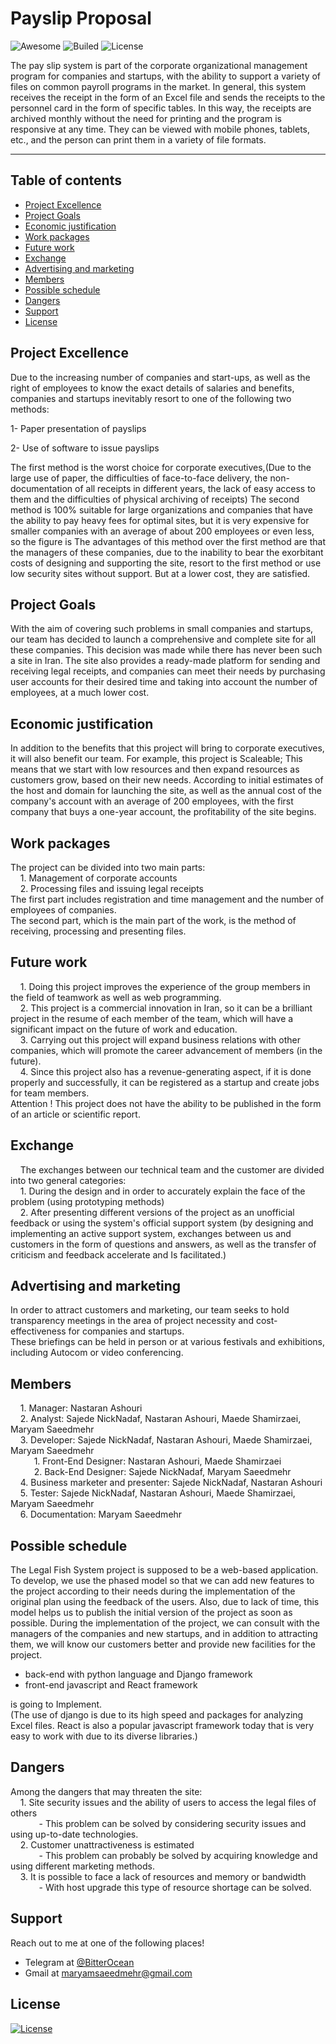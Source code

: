 # **Payslip Proposal**
![Awesome](https://cdn.rawgit.com/sindresorhus/awesome/d7305f38d29fed78fa85652e3a63e154dd8e8829/media/badge.svg)
![Builed](https://img.shields.io/badge/build-pending-yellowgreen)
![License](https://img.shields.io/packagist/l/doctrine/orm)  

  
The pay slip system is part of the corporate organizational management program for companies and startups,
with the ability to support a variety of files on common payroll programs in the market.
In general, this system receives the receipt in the form of an Excel file and sends the receipts 
to the personnel card in the form of specific tables.
In this way, the receipts are archived monthly without the need for printing and the program is 
responsive at any time. They can be viewed with mobile phones, tablets, etc., and the person can print them 
in a variety of file formats.
 
 
---
## **Table of contents**
- [Project Excellence](#Project-Excellence)
- [Project Goals](#Project-Goals)
- [Economic justification](#Economic-justification)
- [Work packages](#Work-packages)
- [Future work](#Future-work)
- [Exchange](#Exchange)
- [Advertising and marketing](#Advertising-and-marketing)
- [Members](#Members)
- [Possible schedule](#Possible-schedule)
- [Dangers](#Dangers)
- [Support](#Support)
- [License](#License)
 
 
## **Project Excellence**

Due to the increasing number of companies and start-ups, as well as the right of employees to know 
the exact details of salaries and benefits, companies and startups inevitably resort to one of the following two methods:  

  1- Paper presentation of payslips  
  
  2- Use of software to issue payslips  
  
The first method is the worst choice for corporate executives,(Due to the large use of paper, 
the difficulties of face-to-face delivery, the non-documentation of all receipts in different years,
the lack of easy access to them and the difficulties of physical archiving of receipts)
The second method is 100% suitable for large organizations and companies that have the ability to pay
heavy fees for optimal sites, but it is very expensive for smaller companies with an average of 
about 200 employees or even less, so the figure is The advantages of this method over the first method 
are that the managers of these companies, due to the inability to bear the exorbitant costs of designing
and supporting the site, resort to the first method or use low security sites without support. 
But at a lower cost, they are satisfied.
 
 
## **Project Goals**

With the aim of covering such problems in small companies and startups, our team has decided to launch 
a comprehensive and complete site for all these companies. This decision was made while there has never
been such a site in Iran. The site also provides a ready-made platform for sending and receiving legal 
receipts, and companies can meet their needs by purchasing user accounts for their desired time and taking 
into account the number of employees, at a much lower cost.
 
 
## **Economic justification**

In addition to the benefits that this project will bring to corporate executives, it will also benefit our team.
For example, this project is Scaleable; This means that we start with low resources and then expand resources as 
customers grow, based on their new needs. According to initial estimates of the host and domain for launching the 
site, as well as the annual cost of the company's account with an average of 200 employees, with the first company 
that buys a one-year account, the profitability of the site begins.


## **Work packages** 

The project can be divided into two main parts:  
    1. Management of corporate accounts  
    2. Processing files and issuing legal receipts  
The first part includes registration and time management and the number of employees of companies.  
The second part, which is the main part of the work, is the method of receiving, processing and presenting files.


## **Future work**  

    1. Doing this project improves the experience of the group members in the field of teamwork as well as web programming.  
    2. This project is a commercial innovation in Iran, so it can be a brilliant project in the resume of each member of the team,
    which will have a significant impact on the future of work and education.  
    3. Carrying out this project will expand business relations with other companies, which will promote the career advancement 
    of members (in the future).  
    4. Since this project also has a revenue-generating aspect, if it is done properly and successfully, it can be registered as
    a startup and create jobs for team members.  
Attention ! This project does not have the ability to be published in the form of an article or scientific report.  


## **Exchange**  

    The exchanges between our technical team and the customer are divided into two general categories:  
    1. During the design and in order to accurately explain the face of the problem (using prototyping methods)  
    2. After presenting different versions of the project as an unofficial feedback or using the system's official 
    support system (by designing and implementing an active support system, exchanges between us and customers 
    in the form of questions and answers, as well as the transfer of criticism and feedback accelerate and Is facilitated.)  


## **Advertising and marketing**  

In order to attract customers and marketing, our team seeks to hold transparency meetings in the area of project 
necessity and cost-effectiveness for companies and startups.  
These briefings can be held in person or at various festivals and exhibitions, including Autocom or video conferencing.  


## **Members**  

    1. Manager: Nastaran Ashouri  
    2. Analyst: Sajede NickNadaf, Nastaran Ashouri, Maede Shamirzaei, Maryam Saeedmehr  
    3. Developer: Sajede NickNadaf, Nastaran Ashouri, Maede Shamirzaei, Maryam Saeedmehr  
       &emsp; 1. Front-End Designer: Nastaran Ashouri, Maede Shamirzaei  
       &emsp; 2. Back-End Designer: Sajede NickNadaf, Maryam Saeedmehr  
    4. Business marketer and presenter: Sajede NickNadaf, Nastaran Ashouri  
    5. Tester: Sajede NickNadaf, Nastaran Ashouri, Maede Shamirzaei, Maryam Saeedmehr  
    6. Documentation: Maryam Saeedmehr  


## **Possible schedule**

The Legal Fish System project is supposed to be a web-based application.
To develop, we use the phased model so that we can add new features to the project according to their needs 
during the implementation of the original plan using the feedback of the users. Also, due to lack of time, 
this model helps us to publish the initial version of the project as soon as possible. During the implementation
of the project, we can consult with the managers of the companies and new startups, and in addition to attracting
them, we will know our customers better and provide new facilities for the project.
- back-end with python language and Django framework
- front-end javascript and React framework  

is going to Implement.  
(The use of django is due to its high speed and packages for analyzing Excel files. 
React is also a popular javascript framework today that is very easy to work with due to its diverse libraries.)  


## **Dangers**  

Among the dangers that may threaten the site:  
    1. Site security issues and the ability of users to access the legal files of others  
       &emsp; - This problem can be solved by considering security issues and using up-to-date technologies.  
    2. Customer unattractiveness is estimated  
       &emsp; - This problem can probably be solved by acquiring knowledge and using different marketing methods.  
    3. It is possible to face a lack of resources and memory or bandwidth  
       &emsp; - With host upgrade this type of resource shortage can be solved.  


## **Support**

Reach out to me at one of the following places!

- Telegram at <a href="https://t.me/BitterOcean" target="_blank">@BitterOcean</a>
- Gmail at <a href="mailto:maryamsaeedmehr@gmail.com" target="_blank">maryamsaeedmehr@gmail.com</a>  
 
 
## **License**

[![License](https://img.shields.io/:license-mit-blue.svg?style=flat-square)](http://badges.mit-license.org)
